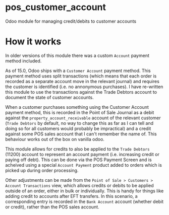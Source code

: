 # pos_customer_account
Odoo module for managing credit/debits to customer accounts

# How it works

In older versions of this module there was a custom `Account` payment method included.

As of 15.0, Odoo ships with a `Customer Account` payment method. This payment method uses split transactions (which means that each order is recorded as a separate account move in the relevant journal) and requires the customer is identified (i.e. no annonymous purchases). I have re-written this module to use the transactions against the Trade Debtors account to document the state of customer accounts.

When a customer purchases something using the Customer Account payment method, this is recorded in the Point of Sale Journal as a debit against the `property_account_receivable` account of the relevant customer (`Trade Debtors` by default, no way to change this as far as I can tell and doing so for all customers would probably be impractical) and a credit against some POS sales account that I can't remember the name of. This behaviour works out of the box on vanilla odoo.

This module allows for credits to also be applied to the `Trade Debtors` (11200) account to represent an account payment (i.e. increasing credit or paying off debt). This can be done via the POS Payment Screen and is acheived using a special `Account Payment` product added to orders which is picked up during order processing.

Other adjustments can be made from the `Point of Sale > Customers > Account Transactions` view, which allows credits or debits to be applied outside of an order, either in bulk or individually. This is handy for things like adding credit to accounts after EFT transfers. In this scenario, a corresponding entry is recorded in the `Bank Account` account (whether debit or credit), rather than the POS sales account.
